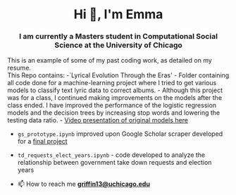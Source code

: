 <h1 align="center">Hi 👋, I'm Emma</h1>
<h3 align="center">I am currently a Masters student in Computational Social Science at the University of Chicago</h3>

This is an example of some of my past coding work, as detailed on my resume.
<br>
This Repo contains:
-`Lyrical Evolution Through the Eras'
    - Folder containing all code done for a machine-learning project where I tried to get various models to classify text lyric data to correct albums.
    - Although this project was for a class, I continued making improvements on the models after the class ended. I have improved the performance of the logistic regression models and the decision trees by increasing stop words and lowering the testing data ratio.
    - [Video presentation of original models here](https://drive.google.com/file/d/1fPmn6hGo1cZZg9i0ix8f2uSX2BnSArHA/view)
- `gs_prototype.ipynb` improved upon Google Scholar scraper developed for a [final project](https://github.com/macs30122-winter24/final-project-aepy)
- `td_requests_elect_years.ipynb` - code developed to analyze the relationship between government take down requests and election years

- 📫 How to reach me **griffin13@uchicago.edu**
